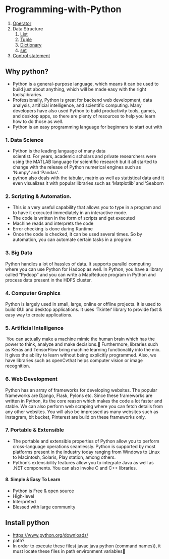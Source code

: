
# Programming-with-Python
1. [Operator](https://github.com/iaman877/Programming-with-Python/tree/master/Operators)
1. Data Structure
     1. [List](https://github.com/iaman877/Programming-with-Python/tree/master/Data%20Structure/List)
     1. [Tuple](https://github.com/iaman877/Programming-with-Python/tree/master/Data%20Structure/tuple)
     1. [Dictionary](https://github.com/iaman877/Programming-with-Python/tree/master/Data%20Structure/Dictionary)
     1. [set](https://github.com/iaman877/Programming-with-Python/tree/master/Data%20Structure/set)
1. [Control statement](https://github.com/iaman877/Programming-with-Python/tree/master/Control%20Statement/Loop%20with%20break)


## Why python?

* Python is a general-purpose language, which means it can be used to build just about anything, which will be made easy with the right tools/libraries.
* Professionally, Python is great for backend web development, data analysis, artificial intelligence, and scientific computing. Many developers have also used Python to build productivity tools, games, and desktop apps, so there are plenty of resources to help you learn how to do those as well.
* Python is an easy programming language for beginners to start out with

### 1. Data Science

* Python is the leading language of many data scientist. For years, academic scholars and private researchers were using the MATLAB language for scientific research but it all started to change with the release of Python numerical engines such as ‘Numpy’ and ‘Pandas’.
* python also deals with the tabular, matrix as well as statistical data and it even visualizes it with popular libraries such as ‘Matplotlib’ and ‘Seaborn

### 2. Scripting & Automation.

* This is a very useful capability that allows you to type in a program and to have it executed immediately in an interactive mode.
* The code is written in the form of scripts and get executed
* Machine reads and interprets the code
* Error checking is done during Runtime
* Once the code is checked, it can be used several times. So by automation, you can automate certain tasks in a program. 

### 3. Big Data

Python handles a lot of hassles of data. It supports parallel computing where you can use Python for Hadoop as well. In Python, you have a library called “Pydoop” and you can write a MapReduce program in Python and process data present in the HDFS cluster.

### 4. Computer Graphics

Python is largely used in small, large, online or offline projects. It is used to build GUI and desktop applications. It uses ‘Tkinter‘ library to provide fast & easy way to create applications.

### 5. Artificial Intelligence

 You can actually make a machine mimic the human brain which has the power to think, analyze and make decisions.
 Furthermore, libraries such as Keras and TensorFlow bring machine learning functionality into the mix. It gives the ability to learn without being explicitly programmed. Also, we have libraries such as openCvthat helps computer vision or image recognition.
 
### 6. Web Development

Python has an array of frameworks for developing websites. The popular frameworks are Django, Flask, Pylons etc. Since these frameworks are written in Python, its the core reason which makes the code a lot faster and stable. We can also perform web scraping where you can fetch details from any other websites. You will also be impressed as many websites such as Instagram, bit bucket, Pinterest are build on these frameworks only.

### 7. Portable & Extensible

* The portable and extensible properties of Python allow you to perform cross-language operations seamlessly. Python is supported by most platforms present in the industry today ranging from Windows to Linux to Macintosh, Solaris, Play station, among others.
* Python’s extensibility features allow you to integrate Java as well as .NET components. You can also invoke C and C++ libraries.

#### 8. Simple & Easy To Learn

* Python is Free & open source
* High-level
* Interpreted
* Blessed with large community


## Install python

* https://www.python.org/downloads/
* path? 
* In order to execute these files( javac java python (command names)), it must locate these files in path environment variables



